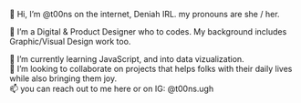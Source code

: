 👋 Hi, I’m @t00ns on the internet, Deniah IRL.
     my pronouns are she / her.
     
👀 I’m a Digital & Product Designer who to codes. My background includes Graphic/Visual Design work too.

🌱 I’m currently learning JavaScript, and into data vizualization.<br>
💞️ I’m looking to collaborate on projects that helps folks with their daily lives while also bringing them joy.<br>
📫 you can reach out to me here or on IG: @t00ns.ugh<br>

<!---
t00ns/t00ns is a ✨ special ✨ repository because its `README.md` (this file) appears on your GitHub profile.
You can click the Preview link to take a look at your changes.
--->
